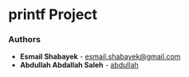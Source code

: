# printf Project

### Authors
* **Esmail Shabayek** - [esmail.shabayek@gmail.com](https://github.com/shabayekdes)
* **Abdullah Abdallah Saleh** - [abdullah](https://github.com/Abdullahsaleh203)
